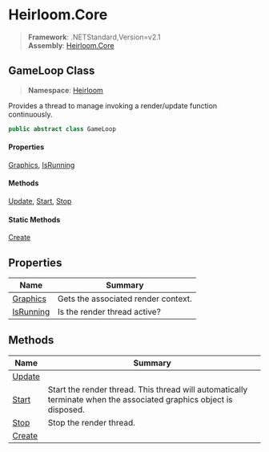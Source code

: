 # Heirloom.Core

> **Framework**: .NETStandard,Version=v2.1  
> **Assembly**: [Heirloom.Core][0]  

## GameLoop Class

> **Namespace**: [Heirloom][0]  

Provides a thread to manage invoking a render/update function continuously.

```cs
public abstract class GameLoop
```

#### Properties

[Graphics][1], [IsRunning][2]

#### Methods

[Update][3], [Start][4], [Stop][5]

#### Static Methods

[Create][6]

## Properties

| Name           | Summary                             |
|----------------|-------------------------------------|
| [Graphics][1]  | Gets the associated render context. |
| [IsRunning][2] | Is the render thread active?        |

## Methods

| Name        | Summary                                                                                                            |
|-------------|--------------------------------------------------------------------------------------------------------------------|
| [Update][3] |                                                                                                                    |
| [Start][4]  | Start the render thread. This thread will automatically terminate when the associated graphics object is disposed. |
| [Stop][5]   | Stop the render thread.                                                                                            |
| [Create][6] |                                                                                                                    |

[0]: ../../Heirloom.Core.md
[1]: GameLoop/Graphics.md
[2]: GameLoop/IsRunning.md
[3]: GameLoop/Update.md
[4]: GameLoop/Start.md
[5]: GameLoop/Stop.md
[6]: GameLoop/Create.md
